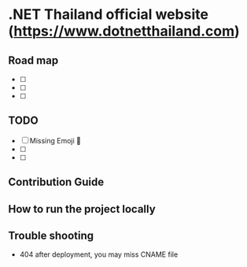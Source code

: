 # .NET Thailand official website (https://www.dotnetthailand.com)

## Road map
- [ ]
- [ ]
- [ ]

## TODO
- [ ] Missing Emoji :wave:
- [ ]
- [ ]

## Contribution Guide

## How to run the project locally

## Trouble shooting
- 404 after deployment, you may miss CNAME file
